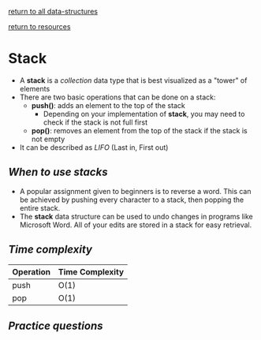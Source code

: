---
---
[return to all data-structures](data-structures)

[return to resources](resources)

# Stack
* A **stack** is a *collection* data type that is best visualized as a "tower" of elements
* There are two basic operations that can be done on a stack:
   * **push()**: adds an element to the top of the stack
      * Depending on your implementation of **stack**, you may need to check if the stack is not full first
   * **pop()**: removes an element from the top of the stack if the stack is not empty
* It can be described as *LIFO* (Last in, First out)


## *When to use stacks*
* A popular assignment given to beginners is to reverse a word. This can be achieved by pushing every character to a stack, then popping the
entire stack.
* The **stack** data structure can be used to undo changes in programs like Microsoft Word. All of your edits are stored in a stack for easy 
retrieval.


## *Time complexity*
| Operation   | Time Complexity |
|--------|------|
| push   | O(1) |
| pop    | O(1) |


## *Practice questions*
[TODO]: <> (TODO)